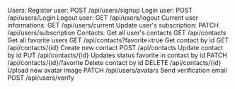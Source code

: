 Users:
Register user: POST /api/users/signup
Login user: POST /api/users/Login
Logout user: GET /api/users/logout
Current user informations: GET /api/users/current
Update user's subscription: PATCH /api/users/subscription
Contacts:
Get all user's contacts GET /api/contacts
Get all favorite users GET /api/contacts?favorite=true
Get contact by id GET /api/contacts/{id}
Create new contact POST /api/contacts
Update contact by id PUT /api/contacts/{id}
Updates status favorite in contact by id PATCH /api/contacts/{id}/favorite
Delete contact by id DELETE /api/contacts/{id}
Upload new avatar image PATCH /api/users/avatars
Send verification email POST /api/users/verify
